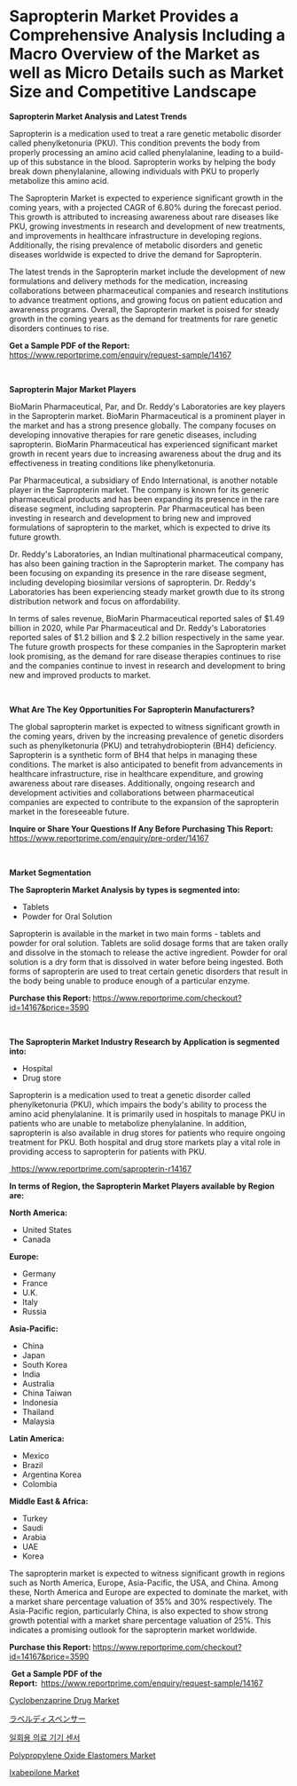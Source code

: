 <p><h1>Sapropterin Market Provides a Comprehensive Analysis Including a Macro Overview of the Market as well as Micro Details such as Market Size and Competitive Landscape</h1></p><p><strong>Sapropterin Market Analysis and Latest Trends</strong></p>
<p><p>Sapropterin is a medication used to treat a rare genetic metabolic disorder called phenylketonuria (PKU). This condition prevents the body from properly processing an amino acid called phenylalanine, leading to a build-up of this substance in the blood. Sapropterin works by helping the body break down phenylalanine, allowing individuals with PKU to properly metabolize this amino acid.</p><p>The Sapropterin Market is expected to experience significant growth in the coming years, with a projected CAGR of 6.80% during the forecast period. This growth is attributed to increasing awareness about rare diseases like PKU, growing investments in research and development of new treatments, and improvements in healthcare infrastructure in developing regions. Additionally, the rising prevalence of metabolic disorders and genetic diseases worldwide is expected to drive the demand for Sapropterin.</p><p>The latest trends in the Sapropterin market include the development of new formulations and delivery methods for the medication, increasing collaborations between pharmaceutical companies and research institutions to advance treatment options, and growing focus on patient education and awareness programs. Overall, the Sapropterin market is poised for steady growth in the coming years as the demand for treatments for rare genetic disorders continues to rise.</p></p>
<p><strong>Get a Sample PDF of the Report:&nbsp;</strong> <a href="https://www.reportprime.com/enquiry/request-sample/14167">https://www.reportprime.com/enquiry/request-sample/14167</a></p>
<p>&nbsp;</p>
<p><strong>Sapropterin Major Market Players</strong></p>
<p><p>BioMarin Pharmaceutical, Par, and Dr. Reddy's Laboratories are key players in the Sapropterin market. BioMarin Pharmaceutical is a prominent player in the market and has a strong presence globally. The company focuses on developing innovative therapies for rare genetic diseases, including sapropterin. BioMarin Pharmaceutical has experienced significant market growth in recent years due to increasing awareness about the drug and its effectiveness in treating conditions like phenylketonuria.</p><p>Par Pharmaceutical, a subsidiary of Endo International, is another notable player in the Sapropterin market. The company is known for its generic pharmaceutical products and has been expanding its presence in the rare disease segment, including sapropterin. Par Pharmaceutical has been investing in research and development to bring new and improved formulations of sapropterin to the market, which is expected to drive its future growth.</p><p>Dr. Reddy's Laboratories, an Indian multinational pharmaceutical company, has also been gaining traction in the Sapropterin market. The company has been focusing on expanding its presence in the rare disease segment, including developing biosimilar versions of sapropterin. Dr. Reddy's Laboratories has been experiencing steady market growth due to its strong distribution network and focus on affordability.</p><p>In terms of sales revenue, BioMarin Pharmaceutical reported sales of $1.49 billion in 2020, while Par Pharmaceutical and Dr. Reddy's Laboratories reported sales of $1.2 billion and $ 2.2 billion respectively in the same year. The future growth prospects for these companies in the Sapropterin market look promising, as the demand for rare disease therapies continues to rise and the companies continue to invest in research and development to bring new and improved products to market.</p></p>
<p>&nbsp;</p>
<p><strong>What Are The Key Opportunities For Sapropterin Manufacturers?</strong></p>
<p><p>The global sapropterin market is expected to witness significant growth in the coming years, driven by the increasing prevalence of genetic disorders such as phenylketonuria (PKU) and tetrahydrobiopterin (BH4) deficiency. Sapropterin is a synthetic form of BH4 that helps in managing these conditions. The market is also anticipated to benefit from advancements in healthcare infrastructure, rise in healthcare expenditure, and growing awareness about rare diseases. Additionally, ongoing research and development activities and collaborations between pharmaceutical companies are expected to contribute to the expansion of the sapropterin market in the foreseeable future.</p></p>
<p><strong>Inquire or Share Your Questions If Any Before Purchasing This Report:</strong> <a href="https://www.reportprime.com/enquiry/pre-order/14167">https://www.reportprime.com/enquiry/pre-order/14167</a></p>
<p>&nbsp;</p>
<p><strong>Market Segmentation</strong></p>
<p><strong>The Sapropterin Market Analysis by types is segmented into:</strong></p>
<p><ul><li>Tablets</li><li>Powder for Oral Solution</li></ul></p>
<p><p>Sapropterin is available in the market in two main forms - tablets and powder for oral solution. Tablets are solid dosage forms that are taken orally and dissolve in the stomach to release the active ingredient. Powder for oral solution is a dry form that is dissolved in water before being ingested. Both forms of sapropterin are used to treat certain genetic disorders that result in the body being unable to produce enough of a particular enzyme.</p></p>
<p><strong>Purchase this Report:&nbsp;</strong><a href="https://www.reportprime.com/checkout?id=14167&price=3590">https://www.reportprime.com/checkout?id=14167&price=3590</a></p>
<p>&nbsp;</p>
<p><strong>The Sapropterin Market Industry Research by Application is segmented into:</strong></p>
<p><ul><li>Hospital</li><li>Drug store</li></ul></p>
<p><p>Sapropterin is a medication used to treat a genetic disorder called phenylketonuria (PKU), which impairs the body's ability to process the amino acid phenylalanine. It is primarily used in hospitals to manage PKU in patients who are unable to metabolize phenylalanine. In addition, sapropterin is also available in drug stores for patients who require ongoing treatment for PKU. Both hospital and drug store markets play a vital role in providing access to sapropterin for patients with PKU.</p></p>
<p><a href="https://www.reportprime.com/sapropterin-r14167">&nbsp;https://www.reportprime.com/sapropterin-r14167</a></p>
<p><strong>In terms of Region, the Sapropterin Market Players available by Region are:</strong></p>
<p>
    <p> <strong> North America: </strong>
        <ul>
            <li>United States</li>
            <li>Canada</li>
        </ul>
        </p> 
    <p> <strong> Europe: </strong>
        <ul>
            <li>Germany</li>
            <li>France</li>
            <li>U.K.</li>
            <li>Italy</li>
            <li>Russia</li>
        </ul>
        </p> 
    <p> <strong> Asia-Pacific: </strong>
        <ul>
            <li>China</li>
            <li>Japan</li>
            <li>South Korea</li>
            <li>India</li>
            <li>Australia</li>
            <li>China Taiwan</li>
            <li>Indonesia</li>
            <li>Thailand</li>
            <li>Malaysia</li>
        </ul>
        </p> 
    <p> <strong> Latin America: </strong>
        <ul>
            <li>Mexico</li>
            <li>Brazil</li>
            <li>Argentina Korea</li>
            <li>Colombia</li>
        </ul>
        </p> 
    <p> <strong> Middle East & Africa: </strong>
        <ul>
            <li>Turkey</li>
            <li>Saudi</li>
            <li>Arabia</li>
            <li>UAE</li>
            <li>Korea</li>
        </ul>
    </p>
    </p>
<p><p>The sapropterin market is expected to witness significant growth in regions such as North America, Europe, Asia-Pacific, the USA, and China. Among these, North America and Europe are expected to dominate the market, with a market share percentage valuation of 35% and 30% respectively. The Asia-Pacific region, particularly China, is also expected to show strong growth potential with a market share percentage valuation of 25%. This indicates a promising outlook for the sapropterin market worldwide.</p></p>
<p><strong>Purchase this Report: </strong><a href="https://www.reportprime.com/checkout?id=14167&price=3590">https://www.reportprime.com/checkout?id=14167&price=3590</a></p>
<p>&nbsp;<strong>Get a Sample PDF of the Report:&nbsp;&nbsp;</strong><a href="https://www.reportprime.com/enquiry/request-sample/14167">https://www.reportprime.com/enquiry/request-sample/14167</a></p>
<p><strong></strong></p>
<p><p><a href="https://github.com/nicoletavirag/Market-Research-Report-List-4/blob/main/cyclobenzaprine-drug-market.md">Cyclobenzaprine Drug Market</a></p><p><a href="https://medium.com/@idellamante2023/%E3%83%A9%E3%83%99%E3%83%AB%E3%83%87%E3%82%A3%E3%82%B9%E3%83%9A%E3%83%B3%E3%82%B5%E3%83%BC%E5%B8%82%E5%A0%B4%E3%81%AE%E5%8B%95%E5%90%91%E3%81%A8%E6%88%90%E9%95%B7%E3%83%89%E3%83%A9%E3%82%A4%E3%83%90%E3%83%BC%E3%82%92%E5%88%86%E6%9E%90%E3%81%97-2024%E5%B9%B4%E3%81%8B%E3%82%892031%E5%B9%B4%E3%81%BE%E3%81%A7%E3%81%AE%E4%BA%88%E6%B8%AC%E3%82%92%E8%A1%8C%E3%81%84%E3%81%BE%E3%81%99-b2a9a7117150">ラベルディスペンサー</a></p><p><a href="https://medium.com/@matthiasdkins856/%EC%9D%BC%ED%9A%8C%EC%9A%A9-%EC%9D%98%EB%A3%8C%EA%B8%B0%EA%B8%B0-%EC%84%BC%EC%84%9C-%EC%8B%9C%EC%9E%A5-%EA%B7%9C%EB%AA%A8-%EC%84%B1%EC%9E%A5-%ED%8A%B8%EB%A0%8C%EB%93%9C-%ED%86%B5%EA%B3%84-%EB%B0%8F-%EC%98%88%EC%B8%A1-2024-2031-f34abb6445e3">일회용 의료 기기 센서</a></p><p><a href="https://medium.com/@rebecca.smith5467/navigating-the-global-polypropylene-oxide-elastomers-market-landscape-trends-forecasts-and-09913c245592">Polypropylene Oxide Elastomers Market</a></p><p><a href="https://github.com/janetchuadff364/Market-Research-Report-List-1/blob/main/ixabepilone-market.md">Ixabepilone Market</a></p></p>